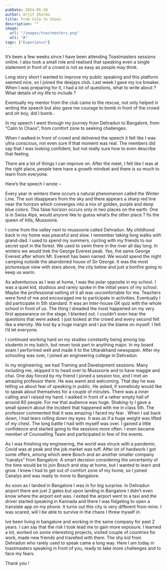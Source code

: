 ```yaml
---
pubDate: 2024-05-20
author: Arjit Sharma
title: From Calm to Chaos
description: ""
image:
  url: "/images/toastmasters.png"
  alt: "#"
tags: ["Experience"]
---
```


It’s been a few weeks since I have been attending Toastmasters sessions online. I also took a small role and realised that speaking even a single statement in front of a crowd is not as easy as people may think.

Long story short I wanted to improve my public speaking and this platform seemed nice, so I joined the deejays club. Last week I gave my ice breaker. When I was preparing for it, I had a lot of questions, what to write about ? What details of my life to include ?

Eventually my mentor from the club came to the rescue, not only helped in writing the speech but also gave me courage to bomb in front of the crowd and oh boy, did I bomb .

In my speech I went through my journey from Dehradun to Bangalore, from “Calm to Chaos”, from comfort zone to seeking challenges.

When I walked in front of crowd and delivered the speech it felt like I was ultra conscious, not even sure if that moment was real. The members did say that I was looking confident, but not really sure how to even describe that feeling.

There are a lot of things I can improve on. After the meet, I felt like I was at the right place, people here have a growth mindset and there is so much to learn from everyone.

Here’s the speech I wrote –

Every year in winters there occurs a natural phenomenon called the Winter Line. The sun disappears from the sky and there appears a sharp red line near the horizon which converges into a mix of golden, purple and deep blue colors. This false horizon occurs only in two places on the earth. One is in Swiss Alps, would anyone like to guess what’s the other place ? Its the queen of hills, Mussoorie.

I come from the valley next to mussoorie called Dehradun. My childhood back in my home was peaceful and slow. I remember taking long walks with grand-dad. I used to spend my summers, cycling with my friends to our secret spot in the forest. We used to swim there in the river all day long. In winters we would trek the George Everest peak. Yes, the same George Everest after whom Mt. Everest has been named. We would spend the night camping outside the abandoned house of Sir George. It was the most picturesque view with stars above, the city below and just a bonfire going to keep us warm.

As adventurous as I was at home, I was the polar opposite in my school. I was a quiet kid, studious and rarely spoke in the initial years of my school. Maybe the professional setting of it all was uncomfortable for me. Teachers were fond of me and encouraged me to participate in activities. Eventually I did participate in 5th standard. It was an Inter-house GK quiz with the whole school in front of us. The thing I dreaded the most happened on my very first appearance on the stage, I blanked out. I couldn’t even hear the questions that were asked. I just looked at the crowd and every second felt like a eternity. We lost by a huge margin and I put the blame on myself. I felt I’d let everyone.

I continued working hard on my studies constantly being among top students in my batch, but never took part in anything major. In my board exam I performed well and made it to the Uttarakhand newspaper. After my schooling was over, I joined an engineering college in Dehradun.

In my engineering, we had Training and Development sessions. Many including me, skipped it to head over to Mussoorie and to have maggie and chai. One day forced by my friend I joined a session too, and I met an amazing professor there. He was warm and welcoming. That day he was telling us about fear of speaking in public. He asked, if somebody would like to speak about themselves for a couple of minutes. There was a inner calling and I raised my hand. I walked in front of a rather empty hall of around 60 people. For me that audience was huge. Shaking-ly I gave a small speech about the incident that happened with me in class 5th. The professor commented that it was amazing I faced my fear . When I sat back down, I had tears rolling down my eyes. It was as if a huge weight was lifted of my chest. The long battle I had with myself was over. I gained a little confidence and started going to the sessions more often. I even became member of Counselling Team and participated in few of the events.

As I was finishing my engineering, the world was struck with a pandemic. Covid was at peak and the job market was tuff. After lot of hardwork I got some offers, among which were Bosch and an another smaller company “canalys” from Bangalore. A smart decision considering the uncertainty of the time would be to join Bosch and stay at home, but I wanted to learn and grow. I knew I had to get out of comfort zone of my home, so I joined Canalys and was ready to move to Bangalore.

As soon as I landed in Bangalore I was in for big surprise. In Dehradun airport there are just 2 gates but upon landing in Bangalore I didn’t even know where the airport exit was. I exited the airport went to a taxi and the driver started speaking in Kannada and there I was fidgeting to open a translate app on my phone. It turns out this city is very different from mine. I was scared, will I be able to survive in the chaos I threw myself in.

Ive been living in bangalore and working in the same company for past 2 years. I can say that the risk I took lead me to gain more exposure. I learned a lot, worked on some interesting projects, visited couple of countries for work, made new friends and travelled with them. The shy kid from Dehradun who rarely used to speak came a long way. Here I am today in toastmasters speaking in front of you, ready to take more challenges and to face my fears.

Thank you !